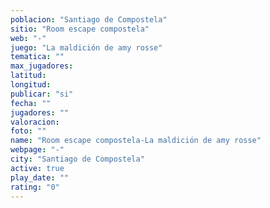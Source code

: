 ```yaml
---
poblacion: "Santiago de Compostela"
sitio: "Room escape compostela"
web: "-"
juego: "La maldición de amy rosse"
tematica: ""
max_jugadores: 
latitud: 
longitud: 
publicar: "si"
fecha: ""
jugadores: ""
valoracion: 
foto: ""
name: "Room escape compostela-La maldición de amy rosse"
webpage: "-"
city: "Santiago de Compostela"
active: true
play_date: ""
rating: "0"
---
```


